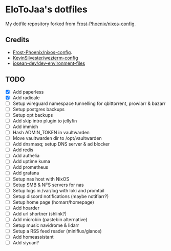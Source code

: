 # EloToJaa's dotfiles

My dotfile repository forked from [Frost-Phoenix/nixos-config](https://github.com/Frost-Phoenix/nixos-config/).

## Credits

- [Frost-Phoenix/nixos-config](https://github.com/Frost-Phoenix/nixos-config).
- [KevinSilvester/wezterm-config](https://github.com/KevinSilvester/wezterm-config)
- [josean-dev/dev-environment-files](https://github.com/josean-dev/dev-environment-files/tree/main/.config/nvim)

## TODO

- [x] Add paperless
- [x] Add radicale
- [ ] Setup wireguard namespace tunnelling for qbittorrent, prowlarr & bazarr
- [ ] Setup postgres backups
- [ ] Setup opt backups
- [ ] Add skip intro plugin to jellyfin
- [ ] Add immich
- [ ] Hash ADMIN_TOKEN in vaultwarden
- [ ] Move vaultwarden dir to /opt/vaultwarden
- [ ] Add dnsmasq; setup DNS server & ad blocker
- [ ] Add redis
- [ ] Add authelia
- [ ] Add uptime kuma
- [ ] Add prometheus
- [ ] Add grafana
- [ ] Setup nas host with NixOS
- [ ] Setup SMB & NFS servers for nas
- [ ] Setup logs in /var/log with loki and promtail
- [ ] Setup discord notifications (maybe notifiarr?)
- [ ] Setup home page (homarr/homepage)
- [ ] Add hoarder
- [ ] Add url shortner (shlink?)
- [ ] Add microbin (pastebin alternative)
- [ ] Setup music navidrome & lidarr
- [ ] Setup a RSS feed reader (miniflux/glance)
- [ ] Add homeassistant
- [ ] Add siyuan?
